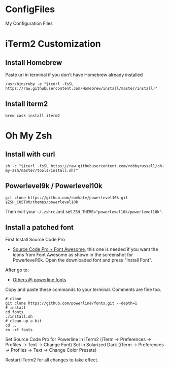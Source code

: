 # ConfigFiles
My Configuration Files

# iTerm2 Customization

## Install Homebrew
Paste url in terminal if you don't have Homebrew already installed 

    /usr/bin/ruby -e "$(curl -fsSL https://raw.githubusercontent.com/Homebrew/install/master/install)"


## Install iterm2

    brew cask install iterm2
 
# Oh My Zsh 

## Install with curl
    
    sh -c "$(curl -fsSL https://raw.githubusercontent.com/robbyrussell/oh-my-zsh/master/tools/install.sh)"
    
    
## Powerlevel9k / Powerlevel10k

    git clone https://github.com/romkatv/powerlevel10k.git $ZSH_CUSTOM/themes/powerlevel10k

Then edit your `~/.zshrc` and set `ZSH_THEME="powerlevel10k/powerlevel10k"`.

## Install a patched font
First Install Source Code Pro 
- [Source Code Pro + Font Awesome](https://github.com/Falkor/dotfiles/blob/master/fonts/SourceCodePro%2BPowerline%2BAwesome%2BRegular.ttf), this one is needed if you want the icons from Font Awesome as shown in the screenshot for Powerlevel10k.
Open the downloaded font and press "Install Font".

After go to:
- [Others @ powerline fonts](https://github.com/powerline/fonts)
    
Copy and paste these commands to your terminal. Comments are fine too.

    # clone
    git clone https://github.com/powerline/fonts.git --depth=1
    # install
    cd fonts
    ./install.sh
    # clean-up a bit
    cd ..
    rm -rf fonts

Set Source Code Pro for Powerline in iTerm2 (iTerm → Preferences → Profiles → Text → Change Font)
Set in Solarized Dark  (iTerm → Preferences → Profiles → Text → Change Color Presets)


Restart iTerm2 for all changes to take effect.
